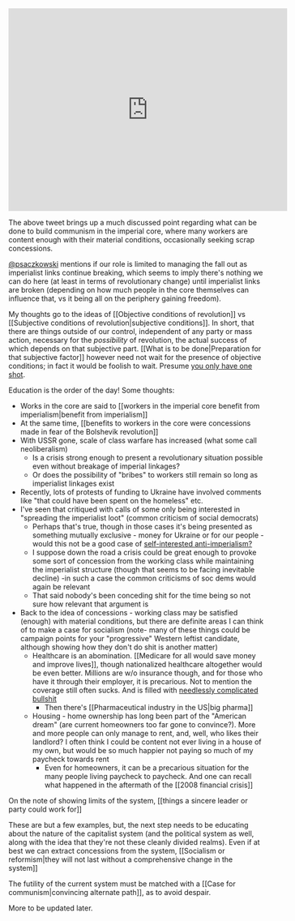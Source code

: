 

<iframe border=0 frameborder=0 height=400 width=550 src="https://twitframe.com/show?url=https://twitter.com/psaczkowski/status/1608870173880250373"> </iframe>

The above tweet brings up a much discussed point regarding what can be done to build communism in the imperial core, where many workers are content enough with their material conditions, occasionally seeking scrap concessions.

[@psaczkowski](https://twitter.com/psaczkowski) mentions if our role is limited to managing the fall out as imperialist links continue breaking, which seems to imply there's nothing we can do here (at least in terms of revolutionary change) until imperialist links are broken (depending on how much people in the core themselves can influence that, vs it being all on the periphery gaining freedom).

My thoughts go to the ideas of [[Objective conditions of revolution]] vs [[Subjective conditions of revolution|subjective conditions]]. In short, that there are things outside of our control, independent of any party or mass action, necessary for the _possibility_ of revolution, the actual success of which depends on that subjective part. [[What is to be done|Preparation for that subjective factor]] however need not wait for the presence of objective conditions; in fact it would be foolish to wait. Presume [you only have one shot](https://www.youtube.com/watch?v=_Yhyp-_hX2s).

Education is the order of the day! Some thoughts:

- Works in the core are said to [[workers in the imperial core benefit from imperialism|benefit from imperialism]]
- At the same time, [[benefits to workers in the core were concessions made in fear of the Bolshevik revolution]] 
- With USSR gone, scale of class warfare has increased (what some call neoliberalism)
	- Is a crisis strong enough to present a revolutionary situation possible even without breakage of imperial linkages?
	- Or does the possibility of "bribes" to workers still remain so long as imperialist linkages exist
- Recently, lots of protests of funding to Ukraine have involved comments like "that could have been spent on the homeless" etc.
- I've seen that critiqued with calls of some only being interested in "spreading the imperialist loot" (common criticism of social democrats)
	- Perhaps that's true, though in those cases it's being presented as something mutually exclusive - money for Ukraine or for our people - would this not be a good case of [self-interested anti-imperialism?](https://redsails.org/self-interested-anti-imperialism/)
	- I suppose down the road a crisis could be great enough to provoke some sort of concession from the working class while maintaining the imperialist structure (though that seems to be facing inevitable decline) -in such a case the common criticisms of soc dems would again be relevant
	- That said nobody's been conceding shit for the time being so not sure how relevant that argument is
- Back to the idea of concessions - working class may be satisfied (enough) with material conditions, but there are definite areas I can think of to make a case for socialism (note- many of these things could be campaign points for your "progressive" Western leftist candidate, although showing how they don't do shit is another matter)
	- Healthcare is an abomination. [[Medicare for all would save money and improve lives]], though nationalized healthcare altogether would be even better. Millions are w/o insurance though, and for those who have it through their employer, it is precarious. Not to mention the coverage still often sucks. And is filled with [needlessly complicated bullshit](https://twitter.com/Kerwin4two/status/1598496934410477572)
		- Then there's [[Pharmaceutical industry in the US|big pharma]]
	- Housing - home ownership has long been part of the "American dream" (are current homeowners too far gone to convince?). More and more people can only manage to rent, and, well, who likes their landlord? I often think I could be content not ever living in a house of my own, but would be so much happier not paying so much of my paycheck towards rent
		- Even for homeowners, it can be a precarious situation for the many people living paycheck to paycheck. And one can recall what happened in the aftermath of the [[2008 financial crisis]]

On the note of showing limits of the system, [[things a sincere leader or party could work for]]

These are but a few examples, but, the next step needs to be educating about the nature of the capitalist system (and the political system as well, along with the idea that they're not these cleanly divided realms). Even if at best we can extract concessions from the system, [[Socialism or reformism|they will not last without a comprehensive change in the system]]

The futility of the current system must be matched with a [[Case for communism|convincing alternate path]], as to avoid despair.

More to be updated later.

